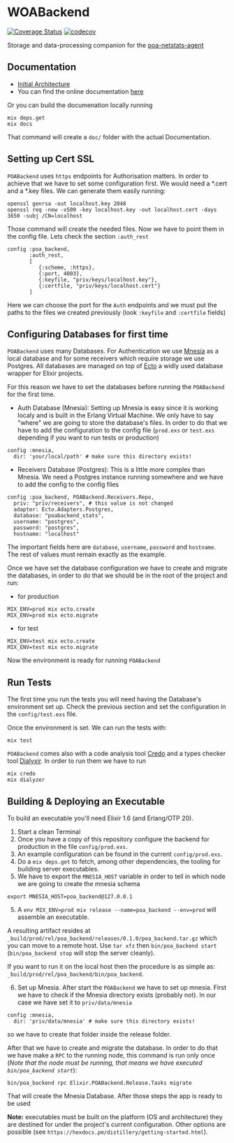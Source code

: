 # WOABackend

[![Coverage Status](https://coveralls.io/repos/github/poanetwork/poa-netstats-warehouse/badge.svg?branch=master)](https://coveralls.io/github/poanetwork/poa-netstats-warehouse?branch=master)
[![codecov](https://codecov.io/gh/poanetwork/poa-netstats-warehouse/branch/master/graph/badge.svg)](https://codecov.io/gh/poanetwork/poa-netstats-warehouse)

Storage and data-processing companion for the [poa-netstats-agent](https://github.com/poanetwork/poa-netstats-agent)

## Documentation

- [Initial Architecture](pages/initial_architecture.md)
- You can find the online documentation [here](https://rawgit.com/poanetwork/poa-netstats-warehouse/master/doc/index.html)

Or you can build the documenation locally running

```
mix deps.get
mix docs
```

That command will create a `doc/` folder with the actual Documentation.

## Setting up Cert SSL

`POABackend` uses `https` endpoints for Authorisation matters. In order to achieve that we have to set some configuration first.
We would need a \*.cert and a \*.key files. We can generate them easily running:

```
openssl genrsa -out localhost.key 2048
openssl req -new -x509 -key localhost.key -out localhost.cert -days 3650 -subj /CN=localhost
```

Those command will create the needed files. Now we have to point them in the config file. Lets check the section `:auth_rest`

```
config :poa_backend,
       :auth_rest,
       [
          {:scheme, :https},
          {:port, 4003},
          {:keyfile, "priv/keys/localhost.key"},
          {:certfile, "priv/keys/localhost.cert"}
       ]
```

Here we can choose the port for the `Auth` endpoints and we must put the paths to the files we created previously (look `:keyfile` and `:certfile` fields)

## Configuring Databases for first time

`POABackend` uses many Databases. For Authentication we use [Mnesia](http://erlang.org/doc/man/mnesia.html) as a local database and for some receivers which require storage we use Postgres. All databases are managed on top of [Ecto](https://hexdocs.pm/ecto/Ecto.html) a widly used database wrapper for Elixir projects.

For this reason we have to set the databases before running the `POABackend` for the first time.

- Auth Database (Mnesia): Setting up Mnesia is easy since it is working localy and is built in the Erlang Virtual Machine. We only have to say "where" we are going to store the database's files. In order to do that we have to add the configuration to the config file (`prod.exs` or `test.exs` depending if you want to run tests or production)

```
config :mnesia,
  dir: 'your/local/path' # make sure this directory exists!
```

- Receivers Database (Postgres): This is a little more complex than Mnesia. We need a Postgres instance running somewhere and we have to add the config to the config files

```
config :poa_backend, POABackend.Receivers.Repo,
  priv: "priv/receivers", # this value is not changed
  adapter: Ecto.Adapters.Postgres,
  database: "poabackend_stats",
  username: "postgres",
  password: "postgres",
  hostname: "localhost"
```

The important fields here are `database`, `username`, `password` and `hostname`. The rest of values must remain exactly as the example.

Once we have set the database configuration we have to create and migrate the databases, in order to do that we should be in the root of the project and run:

- for production

```
MIX_ENV=prod mix ecto.create
MIX_ENV=prod mix ecto.migrate
```

- for test

```
MIX_ENV=test mix ecto.create
MIX_ENV=test mix ecto.migrate
```

Now the environment is ready for running `POABackend`

## Run Tests

The first time you run the tests you will need having the Database's environment set up. Check the previous section and set the configuration in the `config/test.exs` file.

Once the environment is set. We can run the tests with:

```
mix test
```

`POABackend` comes also with a code analysis tool [Credo](https://github.com/rrrene/credo) and a types checker tool [Dialyxir](https://github.com/jeremyjh/dialyxir). In order to run them we have to run

```
mix credo
mix dialyzer
```

## Building & Deploying an Executable

To build an executable you'll need Elixir 1.6 (and Erlang/OTP 20).

1. Start a clean Terminal
2. Once you have a copy of this repository configure the backend for production in the file `config/prod.exs`.
3. An example configuration can be found in the current `config/prod.exs`.
4. Do a `mix deps.get` to fetch, among other dependencies, the tooling for building server executables.
5. We have to export the `MNESIA_HOST` variable in order to tell in which node we are going to create the mnesia schema

```
export MNESIA_HOST=poa_backend@127.0.0.1
```

5. A `env MIX_ENV=prod mix release --name=poa_backend --env=prod` will assemble an executable.

A resulting artifact resides at `_build/prod/rel/poa_backend/releases/0.1.0/poa_backend.tar.gz` which you can move to a remote host.
Use `tar xfz` then `bin/poa_backend start` (`bin/poa_backend stop` will stop the server cleanly).

If you want to run it on the local host then the procedure is as simple as: `_build/prod/rel/poa_backend/bin/poa_backend`.

6. Set up Mnesia. After start the `POABackend` we have to set up mnesia. First we have to check if the Mnesia directory exists (probably not). In our case we have set it to `priv/data/mnesia`

```
config :mnesia,
  dir: 'priv/data/mnesia' # make sure this directory exists!
```

so we have to create that folder inside the release folder.

After that we have to create and migrate the database. In order to do that we have make a `RPC` to the running node, this command is run only once (_Note that the node must be running, that means we have executed `bin/poa_backend start`_):

```
bin/poa_backend rpc Elixir.POABackend.Release.Tasks migrate
```

That will create the Mnesia Database. After those steps the app is ready to be used

**Note:** executables must be built on the platform (OS and architecture) they are destined for under the project's current configuration.
Other options are possible (see `https://hexdocs.pm/distillery/getting-started.html`).
